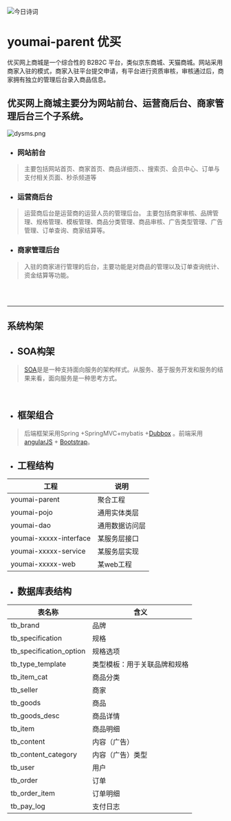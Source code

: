 ![今日诗词]( https://v2.jinrishici.com/one.svg)

# youmai-parent  优买
优买网上商城是一个综合性的 B2B2C 平台，类似京东商城、天猫商城。网站采用商家入驻的模式，商家入驻平台提交申请，有平台进行资质审核，审核通过后，商家拥有独立的管理后台录入商品信息。

## 优买网上商城主要分为网站前台、运营商后台、商家管理后台三个子系统。
![dysms.png](https://i.loli.net/2018/11/23/5bf7d90d72164.png)
<br>

* ### 网站前台
> 主要包括网站首页、商家首页、商品详细页、、搜索页、会员中心、订单与支付相关页面、秒杀频道等

* ### 运营商后台
> 运营商后台是运营商的运营人员的管理后台。 主要包括商家审核、品牌管理、规格管理、模板管理、商品分类管理、商品审核、广告类型管理、广告管理、订单查询、商家结算等。

* ### 商家管理后台
> 入驻的商家进行管理的后台，主要功能是对商品的管理以及订单查询统计、资金结算等功能。


<br>
<br>

***
## 系统构架
  * ## SOA构架
> [SOA](https://zh.wikipedia.org/wiki/%E9%9D%A2%E5%90%91%E6%9C%8D%E5%8A%A1%E7%9A%84%E4%BD%93%E7%B3%BB%E7%BB%93%E6%9E%84)是是一种支持面向服务的架构样式。从服务、基于服务开发和服务的结果来看，面向服务是一种思考方式。
<br>

* ## 框架组合
> 后端框架采用Spring +SpringMVC+mybatis +[Dubbox](https://github.com/dangdangdotcom/dubbox) 。前端采用[angularJS](https://github.com/angular/angular.js) + [Bootstrap](https://github.com/twbs/bootstrap)。
* ## 工程结构
| 工程 | 说明 |  
|------------|------------ |  
|youmai-parent   | 聚合工程|  
|youmai-pojo     | 通用实体类层 |
|youmai-dao      | 通用数据访问层 |  
|youmai-xxxxx-interface |  某服务层接口 |   
|youmai-xxxxx-service   |  某服务层实现 |  
|youmai-xxxxx-web       |  某web工程  |




* ## 数据库表结构
|   表名称    |	 含义  |  
|------------|------------ |    
|tb_brand                |	品牌| 
|tb_specification        |	规格|  
|tb_specification_option |	规格选项|  
|tb_type_template	      | 类型模板：用于关联品牌和规格|  
|tb_item_cat 	         | 商品分类|  
|tb_seller               |	商家|  
|tb_goods                |	商品| 
|tb_goods_desc           |	商品详情|  
|tb_item                 |	商品明细|  
|tb_content	            | 内容（广告）|  
|tb_content_category     |	内容（广告）类型|  
|tb_user                 |	用户|  
|tb_order                |	订单|  
|tb_order_item	         |  订单明细|  
|tb_pay_log	            |  支付日志|  
